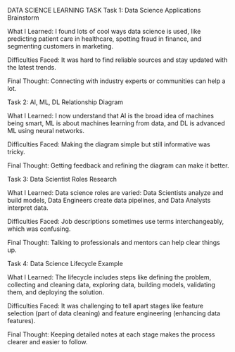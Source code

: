 DATA SCIENCE LEARNING TASK
Task 1: Data Science Applications Brainstorm

What I Learned: I found lots of cool ways data science is used, like predicting patient care in healthcare, spotting fraud in finance, and segmenting customers in marketing.

Difficulties Faced: It was hard to find reliable sources and stay updated with the latest trends.

Final Thought: Connecting with industry experts or communities can help a lot.

Task 2: AI, ML, DL Relationship Diagram

What I Learned: I now understand that AI is the broad idea of machines being smart, ML is about machines learning from data, and DL is advanced ML using neural networks.

Difficulties Faced: Making the diagram simple but still informative was tricky.

Final Thought: Getting feedback and refining the diagram can make it better.

Task 3: Data Scientist Roles Research

What I Learned: Data science roles are varied: Data Scientists analyze and build models, Data Engineers create data pipelines, and Data Analysts interpret data.

Difficulties Faced: Job descriptions sometimes use terms interchangeably, which was confusing.

Final Thought: Talking to professionals and mentors can help clear things up.

Task 4: Data Science Lifecycle Example

What I Learned: The lifecycle includes steps like defining the problem, collecting and cleaning data, exploring data, building models, validating them, and deploying the solution.

Difficulties Faced: It was challenging to tell apart stages like feature selection (part of data cleaning) and feature engineering (enhancing data features).

Final Thought: Keeping detailed notes at each stage makes the process clearer and easier to follow.
